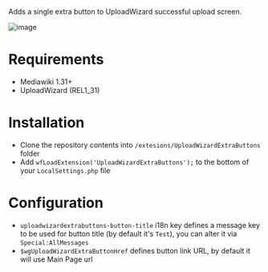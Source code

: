 Adds a single extra button to UploadWizard successful upload screen.

![image](https://user-images.githubusercontent.com/592009/44592621-cd558880-a7c9-11e8-8bc7-0937a4b5fc12.png)

# Requirements

* Mediawiki 1.31+
* UploadWizard (REL1_31)

# Installation

* Clone the repository contents into `/extesions/UploadWizardExtraButtons` folder
* Add `wfLoadExtension('UploadWizardExtraButtons');` to the bottom of your `LocalSettings.php` file

# Configuration

* `uploadwizardextrabuttons-button-title` i18n key defines a message key to be used for button title (by default it's `Test`), you can alter it via `Special:AllMessages`
* `$wgUploadWizardExtraButtonHref` defines button link URL, by default it will use Main Page url 

